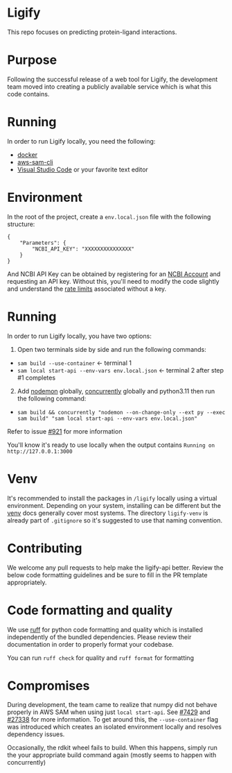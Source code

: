 # Ligify
This repo focuses on predicting protein-ligand interactions.

# Purpose

Following the successful release of a web tool for Ligify, the development team moved into creating a publicly available service which is what this code contains. 

# Running

In order to run Ligify locally, you need the following:

- [docker](https://docs.docker.com/engine/install/)
- [aws-sam-cli](https://github.com/aws/aws-sam-cli)
- [Visual Studio Code](https://code.visualstudio.com/download) or your favorite text editor

# Environment

In the root of the project, create a `env.local.json` file with the following structure:

```
{
    "Parameters": {
        "NCBI_API_KEY": "XXXXXXXXXXXXXXX"
    }
}
```

And NCBI API Key can be obtained by registering for an [NCBI Account](https://support.nlm.nih.gov/knowledgebase/article/KA-05317/en-us) and requesting an API key. Without this, you'll need to modify the code slightly and understand the [rate limits](https://support.nlm.nih.gov/knowledgebase/article/KA-05318/en-us) associated without a key. 

# Running

In order to run Ligify locally, you have two options:

1. Open two terminals side by side and run the following commands:

- `sam build --use-container` <- terminal 1
- `sam local start-api --env-vars env.local.json` <- terminal 2 after step #1 completes

2. Add [nodemon](https://www.npmjs.com/package/nodemon) globally, [concurrently](https://www.npmjs.com/package/concurrently) globally and python3.11 then run the following command:

- `sam build && concurrently "nodemon --on-change-only --ext py --exec sam build" "sam local start-api --env-vars env.local.json"`

Refer to issue [#921](https://github.com/aws/aws-sam-cli/issues/921) for more information

You'll know it's ready to use locally when the output contains `Running on http://127.0.0.1:3000`

# Venv

It's recommended to install the packages in `/ligify` locally using a virtual environment. Depending on your system, installing can be different but the [venv](https://docs.python.org/3/library/venv.html) docs generally cover most systems. The directory `ligify-venv` is already part of `.gitignore` so it's suggested to use that naming convention.

# Contributing

We welcome any pull requests to help make the ligify-api better. Review the below code formatting guidelines and be sure to fill in the PR template appropriately.

# Code formatting and quality

We use [ruff](https://github.com/astral-sh/ruff) for python code formatting and quality which is installed independently of the bundled dependencies. Please review their documentation in order to properly format your codebase. 

You can run `ruff check` for quality and `ruff format` for formatting

# Compromises

During development, the team came to realize that numpy did not behave properly in AWS SAM when using just `local start-api`. See [#7429](https://github.com/aws/aws-sam-cli/issues/7429) and [#27338](https://github.com/numpy/numpy/issues/27338) for more information. To get around this, the `--use-container` flag was introduced which creates an isolated environment locally and resolves dependency issues.

Occasionally, the rdkit wheel fails to build. When this happens, simply run the your appropriate build command again (mostly seems to happen with concurrently)